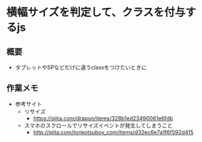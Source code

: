 # 横幅サイズを判定して、クラスを付与するjs

## 概要
- タブレットやSPなどだけに違うclassをつけたいときに

## 作業メモ
- 参考サイト
    - リサイズ
        - https://qiita.com/drapon/items/328b1ed23490061e6fdb
    - スマホのスクロールでリサイズイベントが発生してしまうこと
        - http://qiita.com/tonkotsuboy_com/items/d32ec6e7a1f6f592d415

